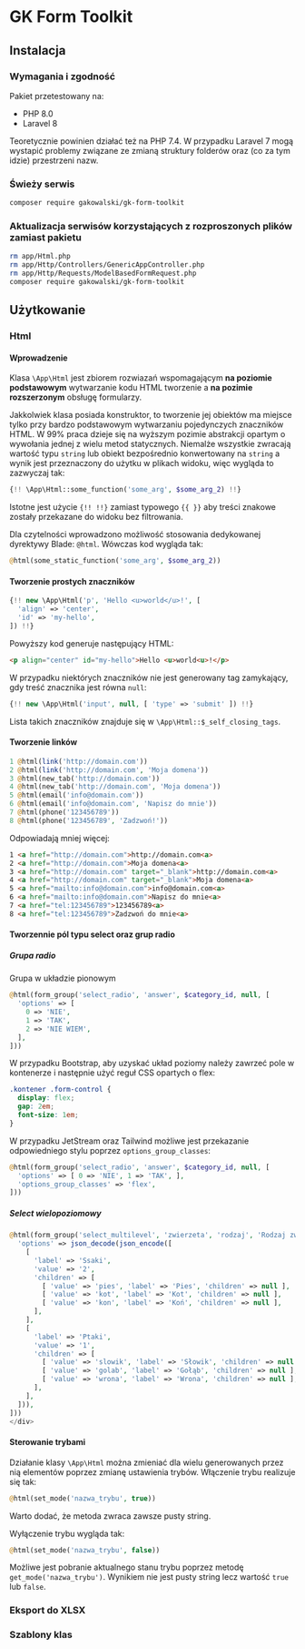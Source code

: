 # GK Form Toolkit

## Instalacja

### Wymagania i zgodność

Pakiet przetestowany na:

* PHP 8.0
* Laravel 8

Teoretycznie powinien działać też na PHP 7.4. W przypadku Laravel 7 mogą wystapić problemy związane ze zmianą struktury folderów oraz (co za tym idzie) przestrzeni nazw.

### Świeży serwis

```bash
composer require gakowalski/gk-form-toolkit
```

### Aktualizacja serwisów korzystających z rozproszonych plików zamiast pakietu

```bash
rm app/Html.php
rm app/Http/Controllers/GenericAppController.php
rm app/Http/Requests/ModelBasedFormRequest.php
composer require gakowalski/gk-form-toolkit
```

## Użytkowanie

### Html

#### Wprowadzenie

Klasa `\App\Html` jest zbiorem rozwiazań wspomagającym **na poziomie podstawowym** wytwarzanie kodu HTML tworzenie a **na pozimie rozszerzonym** obsługę formularzy.

Jakkolwiek klasa posiada konstruktor, to tworzenie jej obiektów ma miejsce tylko przy bardzo podstawowym wytwarzaniu pojedynczych znaczników HTML. W 99% praca dzieje się na wyższym pozimie abstrakcji opartym o wywołania jednej z wielu metod statycznych. Niemalże wszystkie zwracają wartość typu `string` lub obiekt bezpośrednio konwertowany na `string` a wynik jest przeznaczony do użytku w plikach widoku, więc wygląda to zazwyczaj tak:

```php
{!! \App\Html::some_function('some_arg', $some_arg_2) !!}
```

Istotne jest użycie `{!! !!}` zamiast typowego `{{ }}` aby treści znakowe zostały przekazane do widoku bez filtrowania.

Dla czytelności wprowadzono możliwość stosowania dedykowanej dyrektywy Blade: `@html`. Wówczas kod wygląda tak:

```php
@html(some_static_function('some_arg', $some_arg_2))
```

#### Tworzenie prostych znaczników

```php
{!! new \App\Html('p', 'Hello <u>world</u>!', [
  'align' => 'center',
  'id' => 'my-hello',
]) !!}
```

Powyższy kod generuje następujący HTML:

```html
<p align="center" id="my-hello">Hello <u>world<u>!</p>
```

W przypadku niektórych znaczników nie jest generowany tag zamykający, gdy treść znacznika jest równa `null`:

```php
{!! new \App\Html('input', null, [ 'type' => 'submit' ]) !!}
```

Lista takich znaczników znajduje się w `\App\Html::$_self_closing_tags`.

#### Tworzenie linków

```php
1 @html(link('http://domain.com'))
2 @html(link('http://domain.com', 'Moja domena'))
3 @html(new_tab('http://domain.com'))
4 @html(new_tab('http://domain.com', 'Moja domena'))
5 @html(email('info@domain.com'))
6 @html(email('info@domain.com', 'Napisz do mnie'))
7 @html(phone('123456789'))
8 @html(phone('123456789', 'Zadzwoń!'))
```

Odpowiadają mniej więcej:

```html
1 <a href="http://domain.com">http://domain.com<a>
2 <a href="http://domain.com">Moja domena<a>
3 <a href="http://domain.com" target="_blank">http://domain.com<a>
4 <a href="http://domain.com" target="_blank">Moja domena<a>
5 <a href="mailto:info@domain.com">info@domain.com<a>
6 <a href="mailto:info@domain.com">Napisz do mnie<a>
7 <a href="tel:123456789">123456789<a>
8 <a href="tel:123456789">Zadzwoń do mnie<a>
```

#### Tworzennie pól typu select oraz grup radio

##### Grupa radio

Grupa w układzie pionowym

```php
@html(form_group('select_radio', 'answer', $category_id, null, [
  'options' => [
    0 => 'NIE',
    1 => 'TAK',
    2 => 'NIE WIEM',
  ],
]))
```

W przypadku Bootstrap, aby uzyskać układ poziomy należy zawrzeć pole w kontenerze i następnie użyć reguł CSS opartych o flex:

```css
.kontener .form-control {
  display: flex;
  gap: 2em;
  font-size: 1em;
}
```

W przypadku JetStream oraz Tailwind możliwe jest przekazanie odpowiedniego stylu poprzez `options_group_classes`:

```php
@html(form_group('select_radio', 'answer', $category_id, null, [
  'options' => [ 0 => 'NIE', 1 => 'TAK', ],
  'options_group_classes' => 'flex',
]))
```

##### Select wielopoziomowy

```php
@html(form_group('select_multilevel', 'zwierzeta', 'rodzaj', 'Rodzaj zwierzęcia', [
  'options' => json_decode(json_encode([
    [
      'label' => 'Ssaki',
      'value' => '2',
      'children' => [
        [ 'value' => 'pies', 'label' => 'Pies', 'children' => null ],
        [ 'value' => 'kot', 'label' => 'Kot', 'children' => null ],
        [ 'value' => 'kon', 'label' => 'Koń', 'children' => null ],
      ],
    ],
    [
      'label' => 'Ptaki',
      'value' => '1',
      'children' => [
        [ 'value' => 'slowik', 'label' => 'Słowik', 'children' => null ],
        [ 'value' => 'golab', 'label' => 'Gołąb', 'children' => null ],
        [ 'value' => 'wrona', 'label' => 'Wrona', 'children' => null ],
      ],
    ],
  ])),
]))
</div>
```

#### Sterowanie trybami

Działanie klasy `\App\Html` można zmieniać dla wielu generowanych przez nią elementów poprzez zmianę ustawienia trybów. Włączenie trybu realizuje się tak:

```php
@html(set_mode('nazwa_trybu', true))
```

Warto dodać, że metoda zwraca zawsze pusty string.

Wyłączenie trybu wygląda tak:

```php
@html(set_mode('nazwa_trybu', false))
```

Możliwe jest pobranie aktualnego stanu trybu poprzez metodę `get_mode('nazwa_trybu')`. Wynikiem nie jest pusty string lecz wartość `true` lub `false`.


### Eksport do XLSX

### Szablony klas
